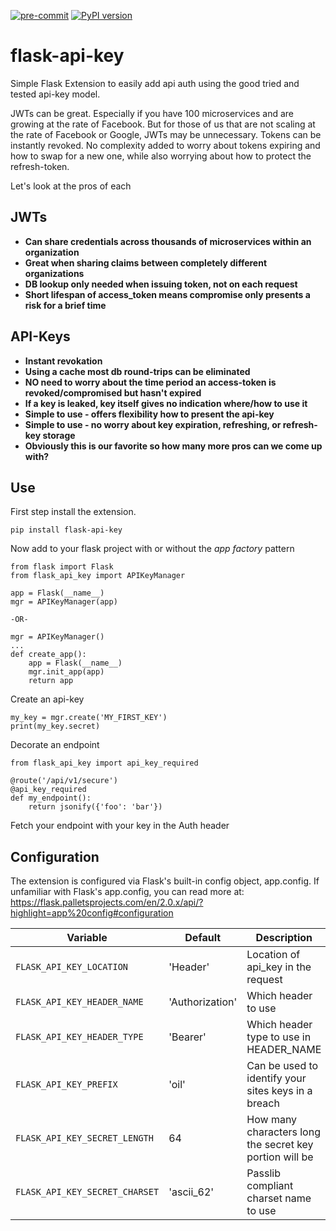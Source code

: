 [![pre-commit](https://img.shields.io/badge/pre--commit-enabled-brightgreen?logo=pre-commit&logoColor=white)](https://github.com/pre-commit/pre-commit) [![PyPI version](https://badge.fury.io/py/flask-api-key.svg)](https://badge.fury.io/py/flask-api-key)

# flask-api-key

Simple Flask Extension to easily add api auth using the good tried and tested api-key model.

JWTs can be great.  Especially if you have 100 microservices and are growing at the rate of Facebook.  But
for those of us that are not scaling at the rate of Facebook or Google, JWTs may be unnecessary.  Tokens
can be instantly revoked.  No complexity added to worry about tokens expiring and how to swap for a new
one, while also worrying about how to protect the refresh-token.

Let's look at the pros of each

## JWTs ##

- **Can share credentials across thousands of microservices within an organization**
- **Great when sharing claims between completely different organizations**
- **DB lookup only needed when issuing token, not on each request**
- **Short lifespan of access_token means compromise only presents a risk for a brief time**

## API-Keys ##

- **Instant revokation**
- **Using a cache most db round-trips can be eliminated**
- **NO need to worry about the time period an access-token is revoked/compromised but hasn't expired**
- **If a key is leaked, key itself gives no indication where/how to use it**
- **Simple to use - offers flexibility how to present the api-key**
- **Simple to use - no worry about key expiration, refreshing, or refresh-key storage**
- **Obviously this is our favorite so how many more pros can we come up with?**

## Use ##

First step install the extension.

    pip install flask-api-key

Now add to your flask project with or without the *app factory* pattern

    from flask import Flask
    from flask_api_key import APIKeyManager

    app = Flask(__name__)
    mgr = APIKeyManager(app)

    -OR-

    mgr = APIKeyManager()
    ...
    def create_app():
        app = Flask(__name__)
        mgr.init_app(app)
        return app

Create an api-key

    my_key = mgr.create('MY_FIRST_KEY')
    print(my_key.secret)

Decorate an endpoint

    from flask_api_key import api_key_required

    @route('/api/v1/secure')
    @api_key_required
    def my_endpoint():
        return jsonify({'foo': 'bar'})

Fetch your endpoint with your key in the Auth header


## Configuration ##

The extension is configured via Flask's built-in config object, app.config.  If unfamiliar with Flask's app.config, you can read more at:
<https://flask.palletsprojects.com/en/2.0.x/api/?highlight=app%20config#configuration>

| Variable | Default | Description |
| --- | --- | --- |
| `FLASK_API_KEY_LOCATION` | 'Header' | Location of api_key in the request |
| `FLASK_API_KEY_HEADER_NAME` | 'Authorization' | Which header to use |
| `FLASK_API_KEY_HEADER_TYPE` | 'Bearer' | Which header type to use in HEADER_NAME |
| `FLASK_API_KEY_PREFIX` | 'oil' | Can be used to identify your sites keys in a breach |
| `FLASK_API_KEY_SECRET_LENGTH` | 64 | How many characters long the secret key portion will be |
| `FLASK_API_KEY_SECRET_CHARSET` | 'ascii_62' | Passlib compliant charset name to use |
